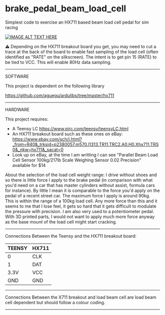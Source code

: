 # brake_pedal_beam_load_cell
Simplest code to exercise an HX711 based beam load cell pedal for sim racing



[![IMAGE ALT TEXT HERE](https://img.youtube.com/vi/SFxvEBrtIVg/0.jpg)](https://www.youtube.com/watch?v=SFxvEBrtIVg)



:warning: Depending on the HX711 breakout board you get, you may need to cut a trace at the back of the board to enable fast sampling of the load cell (often identified as "RATE" on the silkscreen). The intent is to get pin 15 (RATE) to be tied to VCC. This will enable 80Hz data sampling.

------

SOFTWARE

This project is dependent on the following library

https://github.com/aguegu/ardulibs/tree/master/hx711

------

HARDWARE

This project requires:
- A Teensy LC https://www.pjrc.com/teensy/teensyLC.html
- An HX711 breakout board such as these ones on eBay: https://www.ebay.com/sch/i.html?_from=R40&_trksid=p2380057.m570.l1313.TR11.TRC2.A0.H0.Xhx711.TRS0&_nkw=hx711&_sacat=0
- Look up on eBay, at the time I am writting I can see "Parallel Beam Load Cell Sensor 100kg/217lb Scale Weighing Sensor 0.02 Precision" available for $14

About the selection of the load cell weight range:
I drive without shoes and so there is little force I apply to the brake pedal (in comparison with what you'd need on a car that has master cylinders without assist, formula cars for instance). By little I mean it is comparable to the force you'd apply on the pedal of a recent street car. 
The maximum force I apply is around 90kg. This is within the range of a 100kg load cell.
Any more force than this and it seems to me that I lose feel, it gets so hard that it gets difficult to modulate the pressure with precision. I am also very used to a potentiometer pedal. 
With 3D printed parts, I would not want to apply much more force anyway as the base mount of the load cell might start cracking. 


------

Connections Between the Teensy and the HX711 breakout board:

| TEENSY  | HX711 |
| ------------- | ------------- |
| 0  | CLK  |
| 1  | DAT  |
| 3.3V  | VCC  |
| GND  | GND  |

------

Connections Between the X711 breakout and load beam cell are load beam cell dependent but should follow a colour coding.

------
